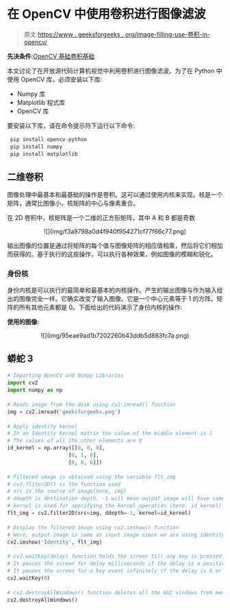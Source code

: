 # 在 OpenCV 中使用卷积进行图像滤波

> 原文:[https://www . geeksforgeeks . org/image-filling-use-卷积-in-opencv/](https://www.geeksforgeeks.org/image-filtering-using-convolution-in-opencv/)

**先决条件:**[OpenCV 基础](https://www.geeksforgeeks.org/introduction-to-opencv/)[卷积基础](https://www.geeksforgeeks.org/introduction-to-convolutions-using-python/)

本文讨论了在开放源代码计算机视觉中利用卷积进行图像滤波。为了在 Python 中使用 OpenCV 库，必须安装以下库:

*   Numpy 库
*   Matplotlib 程式库
*   OpenCV 库

要安装以下库，请在命令提示符下运行以下命令:

```py
 pip install opencv-python
 pip install numpy
 pip install matplotlib
```

## 二维卷积

图像处理中最基本和最基础的操作是卷积。这可以通过使用内核来实现。核是一个矩阵，通常比图像小，核矩阵的中心与像素重合。

在 2D 卷积中，核矩阵是一个二维的正方形矩阵，其中 A 和 B 都是奇数

<center>
![](img/f3a9798a0d4f940f954271cf77f66c77.png)</center>

输出图像的位置是通过将矩阵的每个值与图像矩阵的相应值相乘，然后将它们相加而获得的。基于执行的这些操作，可以执行各种效果，例如图像的模糊和锐化。

### 身份核

身份内核是可以执行的最简单和最基本的内核操作。产生的输出图像与作为输入给出的图像完全一样。它确实改变了输入图像。它是一个中心元素等于 1 的方阵。矩阵的所有其他元素都是 0。下面给出的代码演示了身份内核的操作:

**使用的图像:**

<center>
![](img/95eae9ad1b7202260b43ddb5d883fc7a.png)</center>

## 蟒蛇 3

```py
# Importing OpenCV and Numpy Libraries
import cv2
import numpy as np

# Reads image from the disk using cv2.imread() function 
img = cv2.imread('geeksforgeeks.png')

# Apply identity kernel
# In an Identity Kernel matrix the value of the middle element is 1
# The values of all the other elements are 0
id_kernel = np.array([[0, 0, 0],
                    [0, 1, 0],
                    [0, 0, 0]])

# Filtered image is obtained using the variable flt_img
# cv2.fliter2D() is the function used
# src is the source of image(here, img)
# ddepth is destination depth. -1 will mean output image will have same depth as input image
# kernel is used for specifying the kernel operation (here, id_kernel)
flt_img = cv2.filter2D(src=img, ddepth=-1, kernel=id_kernel)

# Display the filtered image using cv2.imshow() function
# Here, output image is same as input image since we are using identity kernel
cv2.imshow('Identity', flt_img)

# cv2.waitkey(delay) function holds the screen till any key is pressed by the user
# It pauses the screen for delay milliseconds if the delay is a positive value
# It pauses the screen for a key event infinitely if the delay is 0 or negative
cv2.waitKey(0)

# cv2.destroyAllWindows() function deletes all the GUI windows from memory
cv2.destroyAllWindows()
```